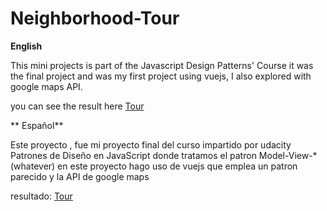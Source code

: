 
# Neighborhood-Tour


**English**

This mini projects is part of the Javascript Design Patterns' Course
it was the final project and was my first project using vuejs, I also explored 
with google maps API.

you can see the result here
[Tour](https://jesusantguerrero.com/neighborhood-tour/)

** Español**

Este proyecto , fue mi proyecto final del curso impartido por udacity Patrones de Diseño en JavaScript
donde tratamos el patron Model-View-* (whatever) en este proyecto hago uso de vuejs que emplea un patron parecido
y la API de google maps

resultado: [Tour](https://jesusantguerrero.com/neighborhood-tour/)
